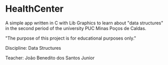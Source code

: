﻿# HealthCenter
A simple app written in C with Lib Graphics to learn about "data structures" in the second period of the university PUC Minas Poços de Caldas.

"The purpose of this project is for educational purposes only."


Discipline: Data Structures

Teacher: João Benedito dos Santos Junior
